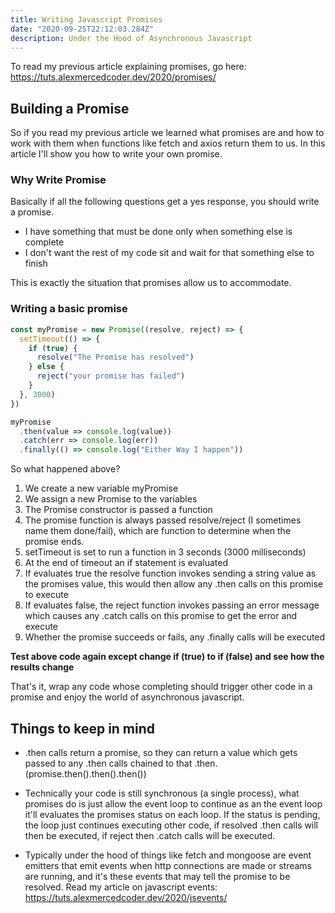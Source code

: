 ```yaml
---
title: Writing Javascript Promises
date: "2020-09-25T22:12:03.284Z"
description: Under the Hood of Asynchronous Javascript
---
```


To read my previous article explaining promises, go here:
https://tuts.alexmercedcoder.dev/2020/promises/

## Building a Promise

So if you read my previous article we learned what promises are and how to work with them when functions like fetch and axios return them to us. In this article I'll show you how to write your own promise.

### Why Write Promise

Basically if all the following questions get a yes response, you should write a promise.

- I have something that must be done only when something else is complete
- I don't want the rest of my code sit and wait for that something else to finish

This is exactly the situation that promises allow us to accommodate.

### Writing a basic promise

```js
const myPromise = new Promise((resolve, reject) => {
  setTimeout(() => {
    if (true) {
      resolve("The Promise has resolved")
    } else {
      reject("your promise has failed")
    }
  }, 3000)
})

myPromise
  .then(value => console.log(value))
  .catch(err => console.log(err))
  .finally(() => console.log("Either Way I happen"))
```

So what happened above?

1. We create a new variable myPromise
2. We assign a new Promise to the variables
3. The Promise constructor is passed a function
4. The promise function is always passed resolve/reject (I sometimes name them done/fail), which are function to determine when the promise ends.
5. setTimeout is set to run a function in 3 seconds (3000 milliseconds)
6. At the end of timeout an if statement is evaluated
7. If evaluates true the resolve function invokes sending a string value as the promises value, this would then allow any .then calls on this promise to execute
8. If evaluates false, the reject function invokes passing an error message which causes any .catch calls on this promise to get the error and execute
9. Whether the promise succeeds or fails, any .finally calls will be executed

**Test above code again except change if (true) to if (false) and see how the results change**

That's it, wrap any code whose completing should trigger other code in a promise and enjoy the world of asynchronous javascript.

## Things to keep in mind

- .then calls return a promise, so they can return a value which gets passed to any .then calls chained to that .then. (promise.then().then().then())

- Technically your code is still synchronous (a single process), what promises do is just allow the event loop to continue as an the event loop it'll evaluates the promises status on each loop. If the status is pending, the loop just continues executing other code, if resolved .then calls will then be executed, if reject then .catch calls will be executed.

- Typically under the hood of things like fetch and mongoose are event emitters that emit events when http connections are made or streams are running, and it's these events that may tell the promise to be resolved. Read my article on javascript events: https://tuts.alexmercedcoder.dev/2020/jsevents/

